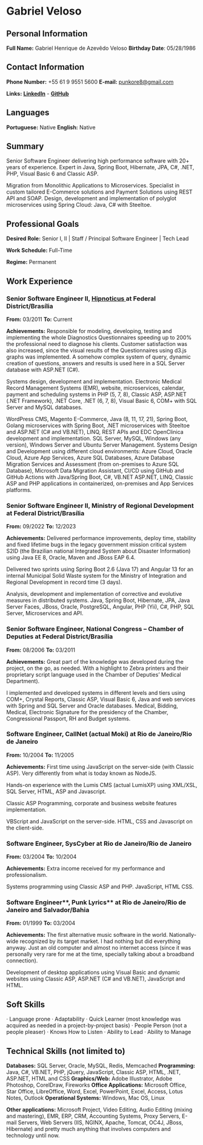 # **Gabriel Veloso**

## **Personal Information**

**Full Name:** Gabriel Henrique de Azevêdo Veloso
**Birthday Date**: 05/28/1986

## **Contact Information**

**Phone Number:** +55 61 9 9551 5600
**E-mail:** [punkore8@gmail.com](mailto:punkore8@gmail.com)

**Links:** **[LinkedIn](https://www.linkedin.com/in/gabriel-h-a-veloso/)** - **[GitHub](https://github.com/RAIMUNDOS54)**

## **Languages**

**Portuguese:** Native
**English:** Native

## **Summary**

Senior Software Engineer delivering high performance software with 20+ years of experience. Expert in Java, Spring Boot, Hibernate, JPA, C#, .NET, PHP, Visual Basic 6 and Classic ASP.

Migration from Monolithic Applications to Microservices. Specialist in custom tailored E-Commerce solutions and Payment Solutions using REST API and SOAP. Design, development and implementation of polyglot microservices using Spring Cloud: Java, C# with Steeltoe.

## **Professional Goals**

**Desired Role:** Senior I, II | Staff / Principal Software Engineer | Tech Lead

**Work Schedule:** Full-Time

**Regime:** Permanent

## **Work Experience**

### **Senior Software Engineer II, [Hipnoticus ](https://github.com/Hipnoticus)**at** Federal District/Brasília**

**From:** 03/2011 **To:** Current

**Achievements:** Responsible for modeling, developing, testing and implementing the whole Diagnostics Questionnaires speeding up to 200% the professional need to diagnose his clients. Customer satisfaction was also increased, since the visual results of the Questionnaires using d3.js graphs was implemented. A somehow complex system of query, dynamic creation of questions, answers and results is used here in a SQL Server database with ASP.NET (C#).

Systems design, development and implementation. Electronic Medical Record Management Systems (EMR), website, microservices, calendar, payment and scheduling systems in PHP (5, 7, 8), Classic ASP, ASP.NET (.NET Framework), .NET Core, .NET (6, 7, 8), Visual Basic 6, COM+ with SQL Server and MySQL databases.

WordPress CMS, Magento E-Commerce, Java (8, 11, 17, 21), Spring Boot, Golang microservices with Spring Boot, .NET microservices with Steeltoe and ASP.NET (C# and VB.NET), LINQ, REST APIs and EDC OpenClinica development and implementation. SQL Server, MySQL, Windows (any version), Windows Server and Ubuntu Server Management. Systems Design and Development using different cloud environments: Azure Cloud, Oracle Cloud, Azure App Services, Azure SQL Databases, Azure Database Migration Services and Assessment (from on-premises to Azure SQL Database), Microsoft Data Migration Assistant, CI/CD using GitHub and GitHub Actions with Java/Spring Boot, C#, VB.NET ASP.NET, LINQ, Classic ASP and PHP applications in containerized, on-premises and App Services platforms.

### **Senior Software Engineer** II, **Ministry of Regional Development** at **Federal District/Brasília**

**From:** 09/2022 **To:** 12/2023

**Achievements:** Delivered performance improvements, deploy time, stability and fixed lifetime bugs in the legacy government mission critical system S2ID (the Brazilian national Integrated System about Disaster Information) using Java EE 8, Oracle, Maven and JBoss EAP 6.4.

Delivered two sprints using Spring Boot 2.6 (Java 17) and Angular 13 for an internal Municipal Solid Waste system for the Ministry of Integration and Regional Development in record time (3 days).

Analysis, development and implementation of corrective and evolutive measures in distributed systems. Java, Spring Boot, Hibernate, JPA, Java Server Faces, JBoss, Oracle, PostgreSQL, Angular, PHP (Yii), C#, PHP, SQL Server, Microservices and API.

### **Senior Software Engineer, National Congress – Chamber of Deputies** at **Federal District/Brasília**

**From:** 08/2006 **To:** 03/2011

**Achievements:** Great part of the knowledge was developed during the project, on the go, as needed. With a highlight to Zebra printers and their proprietary script language used in the Chamber of Deputies’ Medical Department).

I implemented and developed systems in different levels and tiers using COM+, Crystal Reports, Classic ASP, Visual Basic 6, Java and web services with Spring and SQL Server and Oracle databases. Medical, Bidding, Medical, Electronic Signature for the presidency of the Chamber, Congressional Passport, RH and Budget systems.

### **Software Engineer, CallNet (actual Moki)** at **Rio de Janeiro/Rio de Janeiro**

**From:** 10/2004 **To:** 11/2005

**Achievements:** First time using JavaScript on the server-side (with Classic ASP). Very differently from what is today known as NodeJS.

Hands-on experience with the Lumis CMS (actual LumisXP) using XML/XSL, SQL Server, HTML, ASP and Javascript.

Classic ASP Programming, corporate and business website features implementation.

VBScript and JavaScript on the server-side. HTML, CSS and Javascript on the client-side.

### **Software Engineer, SysCyber** at **Rio de Janeiro/Rio de Janeiro**

**From:** 03/2004 **To:** 10/2004

**Achievements:** Extra income received for my performance and professionalism.

Systems programming using Classic ASP and PHP. JavaScript, HTML CSS.

### **Software** **Engineer****, Punk Lyrics** at **Rio de Janeiro/Rio de Janeiro and Salvador/Bahia**

**From:** 01/1999 **To:** 03/2004

**Achievements:** The first alternative music software in the world. Nationally-wide recognized by its target market. I had nothing but did everything anyway. Just an old computer and almost no internet access (since it was personally very rare for me at the time, specially talking about a broadband connection).

Development of desktop applications using Visual Basic and dynamic websites using Classic ASP, ASP.NET (C# and VB.NET), JavaScript and HTML.

## **Soft Skills**

· Language prone
· Adaptability
· Quick Learner (most knowledge was acquired as needed in a project-by-project basis)
· People Person (not a people pleaser)
· Knows How to Listen
· Ability to Lead
· Ability to Manage

## **Technical Skills** **(not limited to)**

**Databases:** SQL Server, Oracle, MySQL, Redis, Memcached
**Programming:** Java, C#, VB.NET, PHP, jQuery, JavaScript, Classic ASP, HTML, .NET, ASP.NET, HTML and CSS
**Graphics/Web:** Adobe Illustrator, Adobe Photoshop, CorelDraw, Fireworks
**Office Applications:** Microsoft Office, Star Office, LibreOffice, Word, Excel, PowerPoint, Excel, Access, Lotus Notes, Outlook
**Operational Systems:** Windows, Mac OS, Linux

**Other applications:** Microsoft Project, Video Editing, Audio Editing (mixing and mastering), EMR, ERP, CRM, Accounting Systems, Proxy Servers, E-mail Servers, Web Servers (IIS, NGINX, Apache, Tomcat, OC4J, JBoss, Hibernate) and pretty much anything that involves computers and technology until now.
